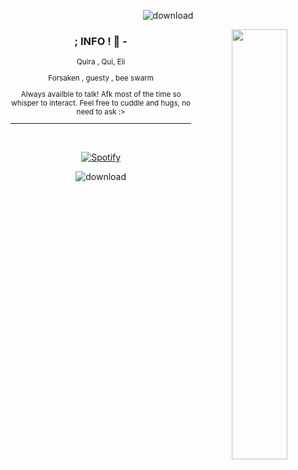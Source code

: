 <div align="center">

 ![download](https://github.com/user-attachments/assets/952fd4f0-0e1b-498d-9f38-94416ffdadf9)


  <img align="right" width="42%" src="https://github.com/user-attachments/assets/0707669d-935b-45ff-a12a-2d3a6b039819">

### ; INFO ! 🍕 -

  <small>
Quira , Qui, Eli

Forsaken , guesty , bee swarm
    
Always availble to talk! Afk most of the time so whisper to interact.
Feel free to cuddle and hugs, no need to ask :>


----------------------------------------
</small>

‎ <div align="center">
  [![Spotify](https://spotify-github-readme.vercel.app/api/spotify)](https://open.spotify.com/playlist/6pt4jLCkYxQRuOG48JMHg7)
</div>


</div>

<div align="center">

   ![download](https://github.com/user-attachments/assets/f61ec0a7-83a6-47e1-82f0-4bf14ee928c1)
